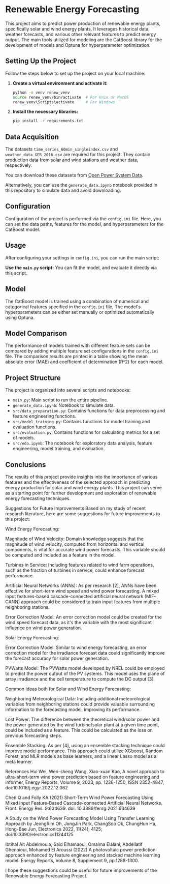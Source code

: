 # Renewable Energy Forecasting

This project aims to predict power production of renewable energy plants, specifically solar and wind energy plants. It leverages historical data, weather forecasts, and various other relevant features to predict energy output. The main tools utilized for modeling are the CatBoost library for the development of models and Optuna for hyperparameter optimization.

## Setting Up the Project

Follow the steps below to set up the project on your local machine:

1. **Create a virtual environment and activate it:**
    ```bash
    python -m venv renew_venv
    source renew_venv/bin/activate  # For Unix or MacOS
    renew_venv\Scripts\activate     # For Windows
    ```

2. **Install the necessary libraries:**
    ```bash
    pip install -r requirements.txt
    ```

## Data Acquisition

The datasets `time_series_60min_singleindex.csv` and `weather_data_GER_2016.csv` are required for this project. They contain production data from solar and wind stations and weather data, respectively.

You can download these datasets from [Open Power System Data](https://data.open-power-system-data.org/).

Alternatively, you can use the `generate_data.ipynb` notebook provided in this repository to simulate data and avoid downloading.

## Configuration

Configuration of the project is performed via the `config.ini` file. Here, you can set the data paths, features for the model, and hyperparameters for the CatBoost model.

## Usage

After configuring your settings in `config.ini`, you can run the main script:

**Use the `main.py` script:** You can fit the model, and evaluate it directly via this script.

## Model

The CatBoost model is trained using a combination of numerical and categorical features specified in the `config.ini` file. The model's hyperparameters can be either set manually or optimized automatically using Optuna.

## Model Comparison

The performance of models trained with different feature sets can be compared by adding multiple feature set configurations in the `config.ini` file. The comparison results are printed in a table showing the mean absolute error (MAE) and coefficient of determination (R^2) for each model.

## Project Structure

The project is organized into several scripts and notebooks:

- `main.py`: Main script to run the entire pipeline.
- `generate_data.ipynb`: Notebook to simulate data.
- `src/data_preparation.py`: Contains functions for data preprocessing and feature engineering functions.
- `src/model_training.py`: Contains functions for model training and evaluation functions.
- `src/evaluation.py`: Contains functions for calculating metrics for a set of models.
- `src/eda.ipynb`: The notebook for exploratory data analysis, feature engineering, model training, and evaluation.

## Conclusions

The results of this project provide insights into the importance of various features and the effectiveness of the selected approach in predicting energy production for solar and wind energy plants. This project can serve as a starting point for further development and exploration of renewable energy forecasting techniques.




Suggestions for Future Improvements
Based on my study of recent research literature, here are some suggestions for future improvements to this project:



Wind Energy Forecasting:

Magnitude of Wind Velocity: Domain knowledge suggests that the magnitude of wind velocity, computed from horizontal and vertical components, is vital for accurate wind power forecasts. This variable should be computed and included as a feature in the model.

Turbines in Service: Including features related to wind farm operations, such as the fraction of turbines in service, could enhance forecast performance.

Artificial Neural Networks (ANNs): As per research [2], ANNs have been effective for short-term wind speed and wind power forecasting. A mixed input features-based cascade-connected artificial neural network (MIF-CANN) approach could be considered to train input features from multiple neighboring stations.

Error Correction Model: An error correction model could be created for the wind speed forecast data, as it's the variable with the most significant influence on wind power generation.



Solar Energy Forecasting:

Error Correction Model: Similar to wind energy forecasting, an error correction model for the irradiance forecast data could significantly improve the forecast accuracy for solar power generation.

PVWatts Model: The PVWatts model developed by NREL could be employed to predict the power output of the PV systems. This model uses the plane of array irradiance and the cell temperature to compute the DC output [3].



Common Ideas both for Solar and Wind Energy Forecasting:

Neighboring Meteorological Data: Including additional meteorological variables from neighboring stations could provide valuable surrounding information to the forecasting model, improving its performance.

Lost Power: The difference between the theoretical wind/solar power and the power generated by the wind turbine/solar plant at a given time point, could be included as a feature. This could be calculated as the loss on previous forecasting steps.

Ensemble Stacking: As per [4], using an ensemble stacking technique could improve model performance. This approach could utilize XGboost, Random Forest, and MLR models as base learners, and a linear Lasso model as a meta learner.



References
Hui Wei, Wen-sheng Wang, Xiao-xuan Kao, A novel approach to ultra-short-term wind power prediction based on feature engineering and informer, Energy Reports, Volume 9, 2023, pp. 1236-1250, ISSN 2352-4847, doi:10.1016/j.egyr.2022.12.062

Chen Q and Folly KA (2021) Short-Term Wind Power Forecasting Using Mixed Input Feature-Based Cascade-connected Artificial Neural Networks. Front. Energy Res. 9:634639. doi: 10.3389/fenrg.2021.634639

A Study on the Wind Power Forecasting Model Using Transfer Learning Approach by JeongRim Oh, JongJin Park, ChangSoo Ok, ChungHun Ha, Hong-Bae Jun, Electronics 2022, 11(24), 4125; doi:10.3390/electronics11244125

Ibtihal Ait Abdelmoula, Said Elhamaoui, Omaima Elalani, Abdellatif Ghennioui, Mohamed El Aroussi (2022) A photovoltaic power prediction approach enhanced by feature engineering and stacked machine learning model. Energy Reports, Volume 8, Supplement 9, pp.1288-1300.



I hope these suggestions could be useful for future improvements of the Renewable Energy Forecasting Project.
